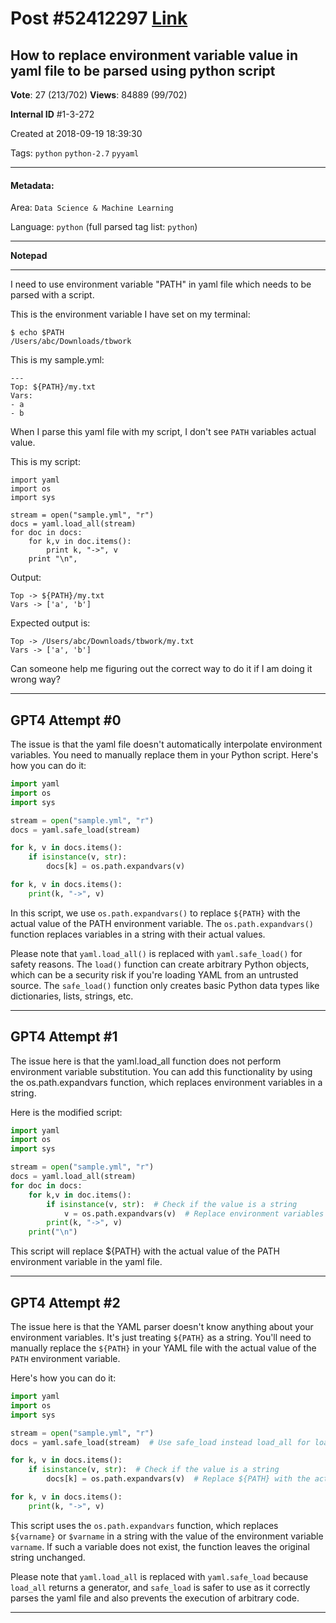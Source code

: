 
# Post \#52412297 [Link](https://stackoverflow.com/questions/52412297/)

## How to replace environment variable value in yaml file to be parsed using python script

**Vote**: 27 (213/702) **Views**: 84889 (99/702) 

**Internal ID** \#1-3-272

Created at 2018-09-19 18:39:30

Tags: `python` `python-2.7` `pyyaml`

----------

#### Metadata:

Area: `Data Science & Machine Learning`

Language: `python` (full parsed tag list: `python`)

----------

**Notepad**


----------

I need to use environment variable "PATH" in yaml file which needs to be parsed with a script.  

This is the environment variable I have set on my terminal:

```
$ echo $PATH
/Users/abc/Downloads/tbwork
```


This is my sample.yml:

```
---
Top: ${PATH}/my.txt
Vars:
- a
- b
```


When I parse this yaml file with my script, I don't see `PATH` variables actual value. 

This is my script:

```
import yaml
import os
import sys

stream = open("sample.yml", "r")
docs = yaml.load_all(stream)
for doc in docs:
    for k,v in doc.items():
        print k, "->", v
    print "\n",
```


Output:

```
Top -> ${PATH}/my.txt
Vars -> ['a', 'b']
```


Expected output is:

```
Top -> /Users/abc/Downloads/tbwork/my.txt
Vars -> ['a', 'b']
```


Can someone help me figuring out the correct way to do it if I am doing it wrong way?


----------
        
## GPT4 Attempt \#0

The issue is that the yaml file doesn't automatically interpolate environment variables. You need to manually replace them in your Python script. Here's how you can do it:

```python
import yaml
import os
import sys

stream = open("sample.yml", "r")
docs = yaml.safe_load(stream)

for k, v in docs.items():
    if isinstance(v, str):
        docs[k] = os.path.expandvars(v)

for k, v in docs.items():
    print(k, "->", v)
```

In this script, we use `os.path.expandvars()` to replace `${PATH}` with the actual value of the PATH environment variable. The `os.path.expandvars()` function replaces variables in a string with their actual values.

Please note that `yaml.load_all()` is replaced with `yaml.safe_load()` for safety reasons. The `load()` function can create arbitrary Python objects, which can be a security risk if you're loading YAML from an untrusted source. The `safe_load()` function only creates basic Python data types like dictionaries, lists, strings, etc.

--------

## GPT4 Attempt \#1

The issue here is that the yaml.load_all function does not perform environment variable substitution. You can add this functionality by using the os.path.expandvars function, which replaces environment variables in a string.

Here is the modified script:

```python
import yaml
import os
import sys

stream = open("sample.yml", "r")
docs = yaml.load_all(stream)
for doc in docs:
    for k,v in doc.items():
        if isinstance(v, str):  # Check if the value is a string
            v = os.path.expandvars(v)  # Replace environment variables in the string
        print(k, "->", v)
    print("\n")
```

This script will replace ${PATH} with the actual value of the PATH environment variable in the yaml file.

--------

## GPT4 Attempt \#2

The issue here is that the YAML parser doesn't know anything about your environment variables. It's just treating `${PATH}` as a string. You'll need to manually replace the `${PATH}` in your YAML file with the actual value of the `PATH` environment variable.

Here's how you can do it:

```python
import yaml
import os
import sys

stream = open("sample.yml", "r")
docs = yaml.safe_load(stream)  # Use safe_load instead load_all for loading the yaml file

for k, v in docs.items():
    if isinstance(v, str):  # Check if the value is a string
        docs[k] = os.path.expandvars(v)  # Replace ${PATH} with the actual value of PATH

for k, v in docs.items():
    print(k, "->", v)
```

This script uses the `os.path.expandvars` function, which replaces `${varname}` or `$varname` in a string with the value of the environment variable `varname`. If such a variable does not exist, the function leaves the original string unchanged.

Please note that `yaml.load_all` is replaced with `yaml.safe_load` because `load_all` returns a generator, and `safe_load` is safer to use as it correctly parses the yaml file and also prevents the execution of arbitrary code.

--------
